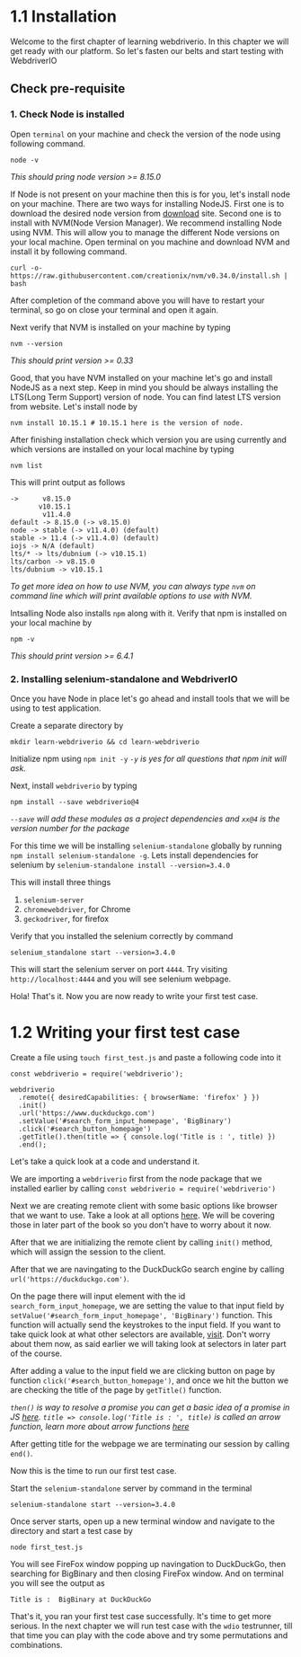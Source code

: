 

# 1.1 Installation

Welcome to the first chapter of learning webdriverio. In this chapter we will get ready with our
platform. So let's fasten our belts and start testing with WebdriverIO

## Check pre-requisite

### 1. Check Node is installed

Open `terminal` on your machine and check the version of the node using following command.

```
node -v
```

_This should pring node version >= 8.15.0_

If Node is not present on your machine then this is for you, let's install node on your machine.
There are two ways for installing NodeJS.
First one is to download the desired node version from [download](https://nodejs.org/en/download) site. 
Second one is to install with NVM(Node Version Manager). We recommend installing Node using NVM. This will
allow you to manage the different Node versions on your local machine. Open terminal on you machine and download
NVM and install it by following command.

```
curl -o- https://raw.githubusercontent.com/creationix/nvm/v0.34.0/install.sh | bash
```


After completion of the command above you will have to restart your terminal, so go on close your terminal and open it again.

Next verify that NVM is installed on your machine by typing 

```
nvm --version
```

_This should print version >= 0.33_

Good, that you have NVM installed on your machine let's go and install NodeJS as a next step. Keep in mind you should be
always installing the LTS(Long Term Support) version of node. You can find latest LTS version from website. Let's install node by

```
nvm install 10.15.1 # 10.15.1 here is the version of node.
```

After finishing installation check which version you are using currently and which versions are installed on your local machine by typing

```
nvm list
```

This will print output as follows

```
->      v8.15.0
       v10.15.1
        v11.4.0
default -> 8.15.0 (-> v8.15.0)
node -> stable (-> v11.4.0) (default)
stable -> 11.4 (-> v11.4.0) (default)
iojs -> N/A (default)
lts/* -> lts/dubnium (-> v10.15.1)
lts/carbon -> v8.15.0
lts/dubnium -> v10.15.1
```

_To get more idea on how to use NVM, you can always type `nvm` on command line which will print available options to use with NVM._

Intsalling Node also installs `npm` along with it. Verify that npm is installed on your local machine by

```
npm -v
```
_This should print version >= 6.4.1_

### 2. Installing selenium-standalone and WebdriverIO

Once you have Node in place let's go ahead and install tools that we will be using to test application.

Create a separate directory by

```
mkdir learn-webdriverio && cd learn-webdriverio
```

Initialize npm using `npm init -y`
_`-y` is yes for all questions that npm init will ask._

Next, install `webdriverio` by typing

```
npm install --save webdriverio@4
```

_`--save` will add these modules as a project dependencies and `xx@4` is the version number for the package_

For this time we will be installing `selenium-standalone` globally by running `npm install selenium-standalone -g`. Lets install 
dependencies for selenium by `selenium-standalone install --version=3.4.0`

This will install three things 
1. `selenium-server`
2. `chromewebdriver`, for Chrome
3. `geckodriver`, for firefox

Verify that you installed the selenium correctly by command

```
selenium_standalone start --version=3.4.0
```

This will start the selenium server on port `4444`. Try visiting `http://localhost:4444` and you will see selenium webpage.

Hola! That's it. Now you are now ready to write your first test case.


# 1.2 Writing your first test case

Create a file using `touch first_test.js` and paste a following code into it

```
const webdriverio = require('webdriverio');

webdriverio
  .remote({ desiredCapabilities: { browserName: 'firefox' } })
  .init()
  .url('https://www.duckduckgo.com')
  .setValue('#search_form_input_homepage', 'BigBinary')
  .click('#search_button_homepage')
  .getTitle().then(title => { console.log('Title is : ', title) })
  .end();
```

Let's take a quick look at a code and understand it.

We are importing a `webdriverio` first from the node package that we installed earlier by calling 
`const webdriverio = require('webdriverio')`

Next we are creating remote client with some basic options like browser that we want to use.
Take a look at all options [here](https://webdriver.io/docs/options.html). We will be covering those in later part of the book
so you don't have to worry about it now.

After that we are initializing the remote client by calling `init()` method, which will assign the session to the client.

After that we are navingating to the DuckDuckGo search engine by calling `url('https://duckduckgo.com')`.

On the page there will input element with the id `search_form_input_homepage`, we are setting the value to that input field by
`setValue('#search_form_input_homepage', 'BigBinary')` function. This function will actually send the keystrokes to the input field.
If you want to take quick look at what other selectors are available, [visit](https://webdriver.io/docs/selectors.html). Don't worry about them now, 
as said earlier we will taking look at selectors in later part of the course.

After adding a value to the input field we are clicking button on page by function `click('#search_button_homepage')`, and once we hit the button we
are checking the title of the page by `getTitle()` function.

_`then()` is way to resolve a promise you can get a basic idea of a promise in JS [here](https://javascript.info/promise-basics)._
_`title => console.log('Title is : ', title)` is called an arrow function, learn more about arrow functions [here](https://codeburst.io/javascript-arrow-functions-for-beginners-926947fc0cdc)_

After getting title for the webpage we are terminating our session by calling `end()`.

Now this is the time to run our first test case.

Start the `selenium-standalone` server by command in the terminal

```
selenium-standalone start --version=3.4.0
```

Once server starts, open up a new terminal window and navigate to the directory and start a test case by

```
node first_test.js
```

You will see FireFox window popping up navingation to DuckDuckGo, then searching for BigBinary and then closing FireFox window.
And on terminal you will see the output as

```
Title is :  BigBinary at DuckDuckGo
```

That's it, you ran your first test case successfully. It's time to get more serious. In the next chapter we will run test case with the `wdio` testrunner, till that time you can play with the code above and try some permutations and combinations.
